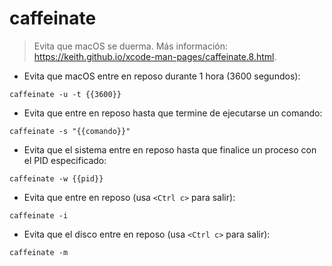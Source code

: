 # caffeinate

> Evita que macOS se duerma.
> Más información: <https://keith.github.io/xcode-man-pages/caffeinate.8.html>.

- Evita que macOS entre en reposo durante 1 hora (3600 segundos):

`caffeinate -u -t {{3600}}`

- Evita que entre en reposo hasta que termine de ejecutarse un comando:

`caffeinate -s "{{comando}}"`

- Evita que el sistema entre en reposo hasta que finalice un proceso con el PID especificado:

`caffeinate -w {{pid}}`

- Evita que entre en reposo (usa `<Ctrl c>` para salir):

`caffeinate -i`

- Evita que el disco entre en reposo (usa `<Ctrl c>` para salir):

`caffeinate -m`
